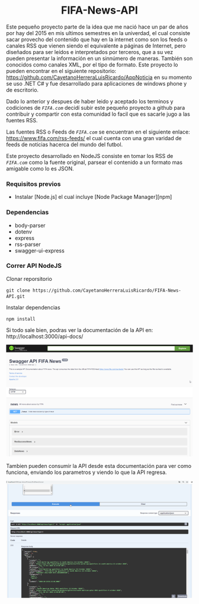 <h1 align="center">FIFA-News-API</h1>


Este pequeño proyecto parte de la idea que me nació hace un par de años por hay del 2015 en mis ultimos semestres en la univerdad, el cual consiste sacar provecho del contenido que hay en la internet como son los feeds o canales RSS que vienen siendo el equivalente a páginas de Internet, pero diseñados para ser leídos e interpretados por terceros, que a su vez pueden presentar la información en un sinnúmero de maneras. También son conocidos como canales XML, por el tipo de formato. Este proyecto lo pueden encontrar en el siguiente repositorio: https://github.com/CayetanoHerreraLuisRicardo/AppNoticia en su momento se uso .NET C# y fue desarrollado para aplicaciones de windows phone y de escritorio.


Dado lo anterior y despues de haber leido y aceptado los terminos y codiciones de *`FIFA.com`* decidí subir este pequeño proyecto a github para contribuir y compartir con esta comunidad lo facil que es sacarle jugo a las fuentes RSS. 

Las fuentes RSS o Feeds de *`FIFA.com`* se encuentran en el siguiente enlace: https://www.fifa.com/rss-feeds/ el cual cuenta con una gran varidad de feeds de noticias hacerca del mundo del futbol.

Este proyecto desarrollado en NodeJS consiste en tomar los RSS de *`FIFA.com`* como la fuente original, parsear el contenido a un formato mas amigable como lo es JSON.

### Requisitos previos

- Instalar [Node.js] el cual incluye [Node Package Manager][npm]

### Dependencias
- body-parser
- dotenv
- express
- rss-parser
- swagger-ui-express

### Correr API NodeJS 
Clonar reporsitorio

```
git clone https://github.com/CayetanoHerreraLuisRicardo/FIFA-News-API.git
```

Instalar dependencias
```
npm install
```

Si todo sale bien, podras ver la documentación de la API en: http://localhost:3000/api-docs/

![swagger-1](https://github.com/CayetanoHerreraLuisRicardo/FIFA-News-API/blob/main/public/images/screenshot-swagger1.png)

Tambien pueden consumir la API desde esta documentación para ver como funciona, enviando los parametros y viendo lo que la API regresa.

![swagger-2](https://github.com/CayetanoHerreraLuisRicardo/FIFA-News-API/blob/main/public/images/screenshot-swagger2.png)